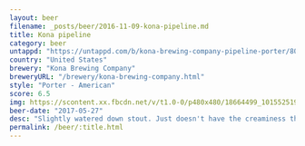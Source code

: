 ```yaml
---
layout: beer
filename: _posts/beer/2016-11-09-kona-pipeline.md
title: Kona pipeline
category: beer
untappd: "https://untappd.com/b/kona-brewing-company-pipeline-porter/8062"
country: "United States"
brewery: "Kona Brewing Company"
breweryURL: "/brewery/kona-brewing-company.html"
style: "Porter - American"
score: 6.5
img: https://scontent.xx.fbcdn.net/v/t1.0-0/p480x480/18664499_10155251933653745_1629559540448158308_n.jpg?_nc_cat=108&_nc_ht=scontent.xx&oh=fd7afd30a4df844f4cd097f606a4faf6&oe=5D7F5B30
beer-date: "2017-05-27"
desc: "Slightly watered down stout. Just doesn't have the creaminess that I want right now"
permalink: /beer/:title.html
---
```

